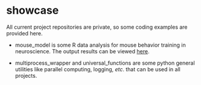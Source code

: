 # showcase
All current project repositories are private, so some coding examples are provided here.  

- mouse_model is some R data analysis for mouse behavior training in neuroscience. The output results can be viewed [here](https://htmlpreview.github.io/?https://github.com/lz100/showcase/blob/master/mouse_model.html).

- multiprocess_wrapper and universal_functions are some python general utilities like parallel computing, logging, *etc*. that can be used in all projects. 
